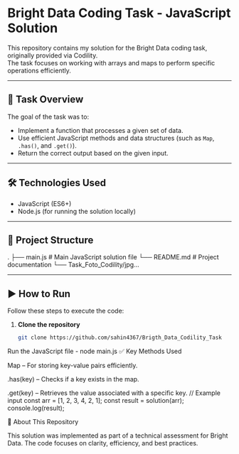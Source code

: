 # Bright Data Coding Task - JavaScript Solution

This repository contains my solution for the Bright Data coding task, originally provided via Codility.  
The task focuses on working with arrays and maps to perform specific operations efficiently.

---

## 🚀 **Task Overview**
The goal of the task was to:
- Implement a function that processes a given set of data.
- Use efficient JavaScript methods and data structures (such as `Map`, `.has()`, and `.get()`).
- Return the correct output based on the given input.

---

## 🛠 **Technologies Used**
- JavaScript (ES6+)
- Node.js (for running the solution locally)

---

## 📂 **Project Structure**
.
├── main.js # Main JavaScript solution file
└── README.md # Project documentation
└── Task_Foto_Codility/jpg...

---

## ▶ **How to Run**
Follow these steps to execute the code:

1. **Clone the repository**
   ```bash
   git clone https://github.com/sahin4367/Brigth_Data_Codility_Task

Run the JavaScript file - node main.js
✅ Key Methods Used

Map – For storing key-value pairs efficiently.

.has(key) – Checks if a key exists in the map.

.get(key) – Retrieves the value associated with a specific key.
// Example input
const arr = [1, 2, 3, 4, 2, 1];
const result = solution(arr);
console.log(result);

📜 About This Repository

This solution was implemented as part of a technical assessment for Bright Data.
The code focuses on clarity, efficiency, and best practices.
